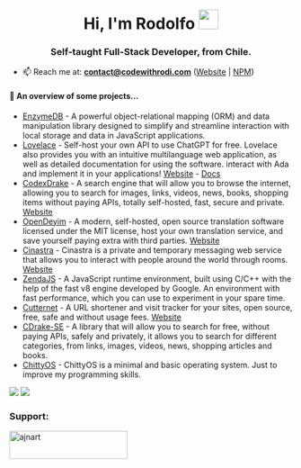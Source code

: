 
<h1 align="center">Hi, I'm Rodolfo <img height="35px" src="https://raw.githubusercontent.com/MartinHeinz/MartinHeinz/master/wave.gif" width="35px"></h1>
<h3 align="center">Self-taught Full-Stack Developer, from Chile.</h3>

- 📫 Reach me at: **contact@codewithrodi.com** ([Website](https://www.codewithrodi.com/) | [NPM](https://npmjs.com/~codewithrodi/))

#### 🌱 An overview of some projects...
- [EnzymeDB](https://github.com/codewithrodi/EnzymeDB/) - A powerful object-relational mapping (ORM) and data manipulation library designed to simplify and streamline interaction with local storage and data in JavaScript applications.
- [Lovelace](https://github.com/codewithrodi/lovelace/) - Self-host your own API to use ChatGPT for free. Lovelace also provides you with an intuitive multilanguage web application, as well as detailed documentation for using the software. interact with Ada and implement it in your applications! [Website](https://lovelace.codewithrodi.com/) - [Docs](https://lovelace-docs.codewithrodi.com/)
- [CodexDrake](https://github.com/codewithrodi/codexdrake/) - A search engine that will allow you to browse the internet, allowing you to search for images, links, videos, news, books, shopping items without paying APIs, totally self-hosted, fast, secure and private. [Website](https://codexdrake.codewithrodi.com/)
- [OpenDeyim](https://github.com/codewithrodi/opendeyim/) - A modern, self-hosted, open source translation software licensed under the MIT license, host your own translation service, and save yourself paying extra with third parties. [Website](https://opendeyim.codewithrodi.com/)
- [Cinastra](https://github.com/codewithrodi/cinastra/) - Cinastra is a private and temporary messaging web service that allows you to interact with people around the world through rooms. [Website](https://cinastra.codewithrodi.com/)
- [ZendaJS](https://github.com/codewithrodi/zendajs/) - A JavaScript runtime environment, built using C/C++ with the help of the fast v8 engine developed by Google. An environment with fast performance, which you can use to experiment in your spare time.
- [Cutternet](https://github.com/codewithrodi/cutternet/) - A URL shortener and visit tracker for your sites, open source, free, safe and without usage fees. [Website](https://cutternet.codewithrodi.com/)
- [CDrake-SE](https://github.com/codewithrodi/cdrake-se/) - A library that will allow you to search for free, without paying APIs, safely and privately, it allows you to search for different categories, from links, images, videos, news, shopping articles and books.
- [ChittyOS](https://github.com/codewithrodi/chittyos/) - ChittyOS is a minimal and basic operating system. Just to improve my programming skills.

<div>
  <picture>
    <source 
      srcset="https://github-readme-stats.vercel.app/api/top-langs/?username=codewithrodi&hide_progress=false&theme=dark&hide_border=true"
      media="(prefers-color-scheme: dark)"
    />
    <source
      srcset="https://github-readme-stats.vercel.app/api/top-langs/?username=codewithrodi&hide_progress=false&hide_border=true"
      media="(prefers-color-scheme: light), (prefers-color-scheme: no-preference)"
    />
  <img src="https://github-readme-stats.vercel.app/api/top-langs/?username=codewithrodi&hide_progress=false&hide_border=true" />
  </picture>
  <picture>
    <source 
      srcset="https://github-readme-stats.vercel.app/api?username=codewithrodi&show_icons=true&theme=dark&hide_border=true"
      media="(prefers-color-scheme: dark)"
    />
    <source
      srcset="https://github-readme-stats.vercel.app/api?username=codewithrodi&show_icons=true&hide_border=true"
      media="(prefers-color-scheme: light), (prefers-color-scheme: no-preference)"
    />
    <img src="https://github-readme-stats.vercel.app/api?username=codewithrodi&show_icons=true&hide_border=true" />
    </picture>
</div>

<h3 align="left">Support:</h3>
<p><a href="https://ko-fi.com/codewithrodi"> <img align="left" src="https://cdn.ko-fi.com/cdn/kofi3.png?v=3" height="50" width="210" alt="ajnart" /></a></p><br>
